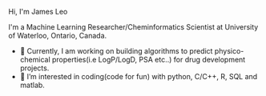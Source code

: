 Hi, I'm James Leo



I'm a Machine Learning Researcher/Cheminformatics Scientist at University of Waterloo, Ontario, Canada.

- 👋 Currently, I am working on building algorithms to predict physico-chemical properties(i.e LogP/LogD, PSA etc..) for drug development projects. 
- 👀 I’m interested in coding(code for fun) with python, C/C++, R, SQL and matlab. 



<!---
jamesleocodes/jamesleocodes is a ✨ special ✨ repository because its `README.md` (this file) appears on your GitHub profile.
You can click the Preview link to take a look at your changes.
--->
